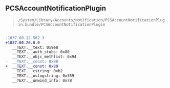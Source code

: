 ## PCSAccountNotificationPlugin

> `/System/Library/Accounts/Notification/PCSAccountNotificationPlugin.bundle/PCSAccountNotificationPlugin`

```diff

-1037.60.12.502.3
+1037.60.26.0.0
   __TEXT.__text: 0x9e8
   __TEXT.__auth_stubs: 0x80
   __TEXT.__objc_methlist: 0x94
-  __TEXT.__const: 0x88
+  __TEXT.__const: 0x80
   __TEXT.__cstring: 0xb2
   __TEXT.__oslogstring: 0x359
   __TEXT.__unwind_info: 0x78

```
